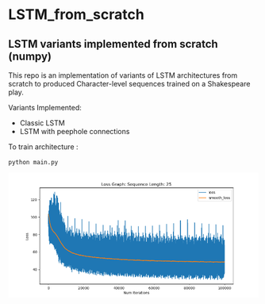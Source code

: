 # LSTM_from_scratch
## LSTM variants implemented from scratch (numpy)

This repo is an implementation of variants of LSTM architectures from scratch to produced Character-level
sequences trained on a Shakespeare play. 

Variants Implemented:
* Classic LSTM
* LSTM with peephole connections

To train architecture :
```
python main.py
```

![](lg_sl_25.png)